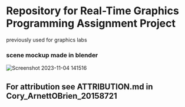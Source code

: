 # Repository for Real-Time Graphics Programming Assignment Project
previously used for graphics labs 


### scene mockup made in blender
![Screenshot 2023-11-04 141516](https://github.com/Landwere/Realtime-Graphics-Labs/assets/61661123/6811e086-54b3-4311-ab89-3a84a7e118f8)



## For attribution see ATTRIBUTION.md in Cory_ArnettOBrien_20158721
